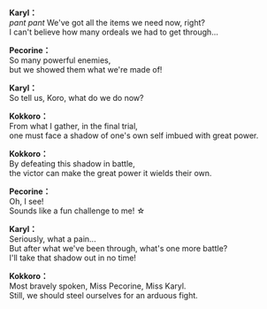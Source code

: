 # 

  
**Karyl：**  
*pant* *pant* We've got all the items we need now, right?  
I can't believe how many ordeals we had to get through...  
  
**Pecorine：**  
So many powerful enemies,  
but we showed them what we're made of!  
  
**Karyl：**  
So tell us, Koro, what do we do now?  
  
**Kokkoro：**  
From what I gather, in the final trial,  
one must face a shadow of one's own self imbued with great power.  
  
**Kokkoro：**  
By defeating this shadow in battle,  
the victor can make the great power it wields their own.  
  
**Pecorine：**  
Oh, I see!  
Sounds like a fun challenge to me! ☆  
  
**Karyl：**  
Seriously, what a pain...  
But after what we've been through, what's one more battle?  
I'll take that shadow out in no time!  
  
**Kokkoro：**  
Most bravely spoken, Miss Pecorine, Miss Karyl.  
Still, we should steel ourselves for an arduous fight.  

